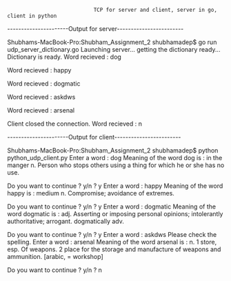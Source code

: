 								TCP for server and client, server in go, client in python




----------------------Output for server------------------------

Shubhams-MacBook-Pro:Shubham_Assignment_2 shubhamadep$ go run udp_server_dictionary.go 
Launching server... getting the dictionary ready...
Dictionary is ready.
Word recieved :  dog

Word recieved :  happy

Word recieved :  dogmatic

Word recieved :  askdws

Word recieved :  arsenal

Client closed the connection.
Word recieved :  n


----------------------Output for client------------------------

Shubhams-MacBook-Pro:Shubham_Assignment_2 shubhamadep$ python python_udp_client.py 
Enter a word : dog
Meaning of the word  dog  is :  in the manger  n. Person who stops others using a thing for which he or she has no use.

Do you want to continue ? y/n ?
y
Enter a word : happy
Meaning of the word  happy  is :  medium  n. Compromise; avoidance of extremes.

Do you want to continue ? y/n ?
y
Enter a word : dogmatic
Meaning of the word  dogmatic  is :   adj. Asserting or imposing personal opinions; intolerantly authoritative; arrogant.  dogmatically adv.

Do you want to continue ? y/n ?
y
Enter a word : askdws
Please check the spelling.
Enter a word : arsenal
Meaning of the word  arsenal  is :   n. 1 store, esp. Of weapons. 2 place for the storage and manufacture of weapons and ammunition. [arabic, = workshop]

Do you want to continue ? y/n ?
n

